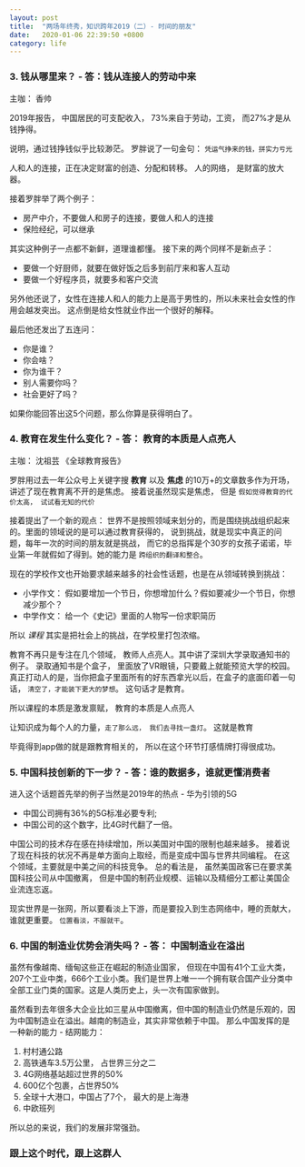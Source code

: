 ```yaml
---
layout: post
title:  "两场年终秀，知识跨年2019（二）- 时间的朋友"
date:   2020-01-06 22:39:50 +0800
category: life
---
```


### 3. 钱从哪里来？ - 答：钱从连接人的劳动中来

主咖： 香帅

2019年报告， 中国居民的可支配收入， 73%来自于劳动，工资， 而27%才是从钱挣得。 

说明，通过钱挣钱似乎比较渺茫。 罗胖说了一句金句： ```凭运气挣来的钱，拼实力亏光```

人和人的连接，正在决定财富的创造、分配和转移。 人的网络， 是财富的放大器。

接着罗胖举了两个例子： 

- 房产中介，不要做人和房子的连接，要做人和人的连接
- 保险经纪，可以继承

其实这种例子一点都不新鲜，道理谁都懂。 接下来的两个同样不是新点子：

- 要做一个好厨师，就要在做好饭之后多到前厅来和客人互动
- 要做一个好程序员，就要多和客户交流

另外他还说了，女性在连接人和人的能力上是高于男性的，所以未来社会女性的作用会越发突出。 这点倒是给女性就业作出一个很好的解释。

最后他还发出了五连问：

- 你是谁？
- 你会啥？
- 你为谁干？
- 别人需要你吗？
- 社会更好了吗？

如果你能回答出这5个问题，那么你算是获得明白了。

### 4. 教育在发生什么变化？ - 答： 教育的本质是人点亮人

主咖： 沈祖芸 《全球教育报告》

罗胖用过去一年公众号上关键字搜 **教育** 以及 **焦虑** 的10万+的文章数多作为开场，讲述了现在教育离不开的是焦虑。 接着说虽然现实是焦虑， 但是 ```假如觉得教育的代价太高， 试试看无知的代价```

接着提出了一个新的观点： 世界不是按照领域来划分的，而是围绕挑战组织起来的。里面的领域说的是可以通过教育获得的， 说到挑战，就是现实中真正的问题，每年一次的时间的朋友就是挑战， 而它的总指挥是个30岁的女孩子诺诺，毕业第一年就假如了得到。她的能力是 ```跨组织的翻译和整合```。 

现在的学校作文也开始要求越来越多的社会性话题，也是在从领域转换到挑战：

- 小学作文： 假如要增加一个节日，你想增加什么？假如要减少一个节日，你想减少那个？
- 中学作文： 给一个《史记》里面的人物写一份求职简历

所以 *课程* 其实是把社会上的挑战，在学校里打包浓缩。 

教育不再只是专注在几个领域， 教师人点亮人。其中讲了深圳大学录取通知书的例子。 录取通知书是个盒子， 里面放了VR眼镜，只要戴上就能预览大学的校园。 真正打动人的是，当你把盒子里面所有的好东西拿光以后，在盒子的底面印着一句话， ```清空了，才能装下更大的梦想```。 这句话才是教育。 

所以课程的本质是激发禀赋， 教育的本质是人点亮人

让知识成为每个人的力量，```走了那么远， 我们去寻找一盏灯```。 这就是教育

毕竟得到app做的就是跟教育相关的， 所以在这个环节打感情牌打得很成功。

### 5. 中国科技创新的下一步？ - 答：谁的数据多，谁就更懂消费者

进入这个话题首先举的例子当然是2019年的热点 - 华为引领的5G

- 中国公司拥有36%的5G标准必要专利;
- 中国公司的这个数字，比4G时代翻了一倍。

中国公司的技术存在感在持续增加，所以美国对中国的限制也越来越多。 接着说了现在科技的状况不再是单方面向上取经，而是变成中国与世界共同编程。 在这个领域，主要就是中美之间的科技竞争。 总的看法是， 虽然美国政客已在要求美国科技公司从中国撤离， 但是中国的制药业规模、运输以及精细分工都让美国企业流连忘返。 

现实世界是一张网，所以要看淡上下游，而是要投入到生态网络中，睡的贡献大，谁就更重要。 ```位置看淡，不服就干```。 

### 6. 中国的制造业优势会消失吗？ - 答： 中国制造业在溢出

虽然有像越南、缅甸这些正在崛起的制造业国家， 但现在中国有41个工业大类，207个工业中类，666个工业小类。我们是世界上唯一一个拥有联合国产业分类中全部工业门类的国家。这是人类历史上，头一次有国家做到。

虽然看到去年很多大企业比如三星从中国撤离，但中国的制造业仍然是乐观的，因为中国制造业在溢出。越南的制造业，其实非常依赖于中国。 那么中国发挥的是一种新的能力 - 结网能力：

1. 村村通公路
2. 高铁通车3.5万公里， 占世界三分之二
3. 4G网络基站超过世界的50%
4. 600亿个包裹，占世界50%
5. 全球十大港口，中国占了7个， 最大的是上海港
6. 中欧班列

所以总的来说，我们的发展非常强劲。 

### 跟上这个时代，跟上这群人